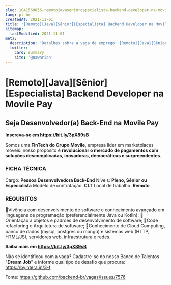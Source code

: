 ```yaml
---
slug: 1041569856-remotojavaseniorespecialista-backend-developer-na-movile-pay
lang: pt-br
createdAt: 2021-11-01
title: '[Remoto][Java][Sênior][Especialista] Backend Developer na Movile Pay - Vaga de Emprego'
sitemap:
  lastModified: 2021-11-01
meta:
  description: 'Detalhes sobre a vaga de emprego: [Remoto][Java][Sênior][Especialista] Backend Developer na Movile Pay'
  twitter:
    card: summary
    site: '@nawarian'
---
```


# [Remoto][Java][Sênior][Especialista] Backend Developer na Movile Pay

## **Seja Desenvolvedor(a) Back-End na Movile Pay**
**Inscreva-se em https://bit.ly/3pX89sB**

Somos uma **FinTech do Grupo Movile**, empresa líder em marketplaces móveis. nosso propósito é **revolucionar o mercado de pagamentos com soluções descomplicadas, inovadoras, democráticas e surpreendentes**.

### **FICHA TÉCNICA**
Cargo: **Pessoa Desenvolvedora Back-End**
Níveis: **Pleno, Sênior ou Especialista**
Modelo de contratação: **CLT**
Local de trabalho: **Remoto**

### **REQUISITOS**
📌Vivência com desenvolvimento de software e conhecimento avançado em linguagens de programação (preferencialmente Java ou Kotlin);
📌Orientação a objetos e padrões de desenvolvimento de software;
📌Code refactoring e Arquitetura de software;
📌Conhecimento de Cloud Computing, banco de dados (mysql, postgres ou mongo) e sistemas web (HTTP, HTML/JS), servidores web, infraestrutura e redes.

**Saiba mais em https://bit.ly/3pX89sB**

Não se identificou com a vaga?
Cadastre-se no nosso Banco de Talentos "**Dream Job**" e informe qual tipo de desafio que procura: https://byintera.in/3-f

Fonte: https://github.com/backend-br/vagas/issues/7576